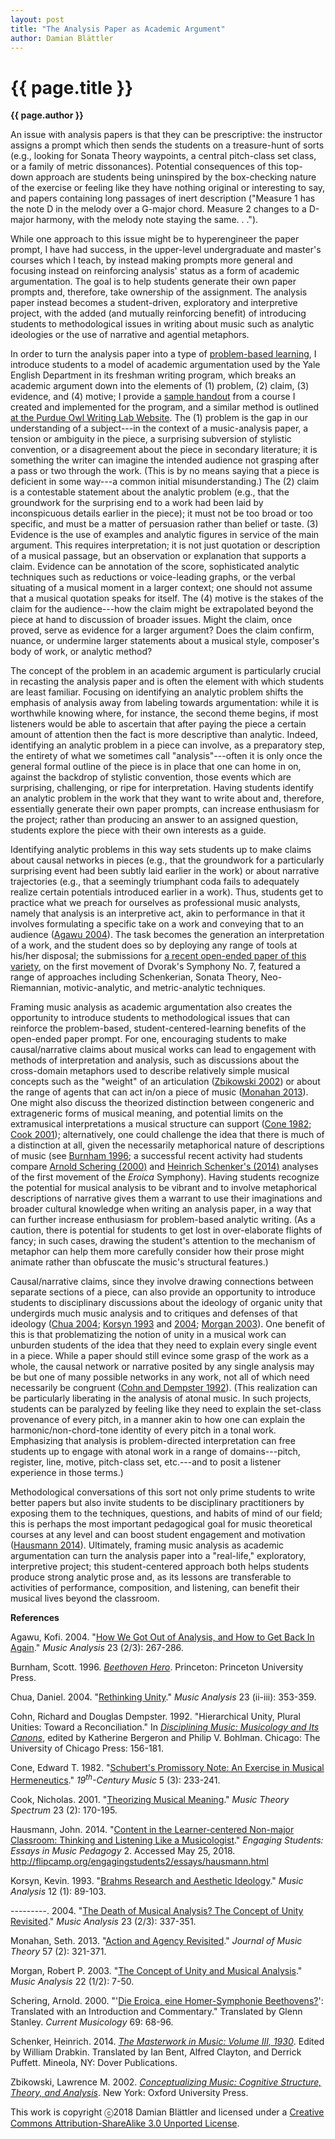```yaml
---
layout: post
title: "The Analysis Paper as Academic Argument"
author: Damian Blättler
---
```


{{ page.title }}
================

**{{ page.author }}**


An issue with analysis papers is that they can be prescriptive: the instructor assigns a prompt which then sends the students on a treasure-hunt of sorts (e.g., looking for Sonata Theory waypoints, a central pitch-class set class, or a family of metric dissonances). Potential consequences of this top-down approach are students being uninspired by the box-checking nature of the exercise or feeling like they have nothing original or interesting to say, and papers containing long passages of inert description ("Measure 1 has the note D in the melody over a G-major chord. Measure 2 changes to a D-major harmony, with the melody note staying the same. . .").

While one approach to this issue might be to hyperengineer the paper prompt, I have had success, in the upper-level undergraduate and master's courses which I teach, by instead making prompts more general and focusing instead on reinforcing analysis' status as a form of academic argumentation. The goal is to help students generate their own paper prompts and, therefore, take ownership of the assignment. The analysis paper instead becomes a student-driven, exploratory and interpretive project, with the added (and mutually reinforcing benefit) of introducing students to methodological issues in writing about music such as analytic ideologies or the use of narrative and agential metaphors.

In order to turn the analysis paper into a type of [problem-based learning](https://en.wikipedia.org/wiki/Problem-based_learning), I introduce students to a model of academic argumentation used by the Yale English Department in its freshman writing program, which breaks an academic argument down into the elements of (1) problem, (2) claim, (3) evidence, and (4) motive; I provide a [sample handout](../files/blattler/blattler1.pdf) from a course I created and implemented for the program, and a similar method is outlined [at the Purdue Owl Writing Lab Website](https://owl.english.purdue.edu/owl/resource/588/03/). The (1) problem is the gap in our understanding of a subject---in the context of a music-analysis paper, a tension or ambiguity in the piece, a surprising subversion of stylistic convention, or a disagreement about the piece in secondary literature; it is something the writer can imagine the intended audience not grasping after a pass or two through the work. (This is by no means saying that a piece is deficient in some way---a common initial misunderstanding.) The (2) claim is a contestable statement about the analytic problem (e.g., that the groundwork for the surprising end to a work had been laid by inconspicuous details earlier in the piece); it must not be too broad or too specific, and must be a matter of persuasion rather than belief or taste. (3) Evidence is the use of examples and analytic figures in service of the main argument. This requires interpretation; it is not just quotation or description of a musical passage, but an observation or explanation that supports a claim. Evidence can be annotation of the score, sophisticated analytic techniques such as reductions or voice-leading graphs, or the verbal situating of a musical moment in a larger context; one should not assume that a musical quotation speaks for itself. The (4) motive is the stakes of the claim for the audience---how the claim might be extrapolated beyond the piece at hand to discussion of broader issues. Might the claim, once proved, serve as evidence for a larger argument? Does the claim confirm, nuance, or undermine larger statements about a musical style, composer's body of work, or analytic method?

The concept of the problem in an academic argument is particularly crucial in recasting the analysis paper and is often the element with which students are least familiar. Focusing on identifying an analytic problem shifts the emphasis of analysis away from labeling towards argumentation: while it is worthwhile knowing where, for instance, the second theme begins, if most listeners would be able to ascertain that after paying the piece a certain amount of attention then the fact is more descriptive than analytic. Indeed, identifying an analytic problem in a piece can involve, as a preparatory step, the entirety of what we sometimes call "analysis"---often it is only once the general formal outline of the piece is in place that one can home in on, against the backdrop of stylistic convention, those events which are surprising, challenging, or ripe for interpretation. Having students identify an analytic problem in the work that they want to write about and, therefore, essentially generate their own paper prompts, can increase enthusiasm for the project; rather than producing an answer to an assigned question, students explore the piece with their own interests as a guide.

Identifying analytic problems in this way sets students up to make claims about causal networks in pieces (e.g., that the groundwork for a particularly surprising event had been subtly laid earlier in the work) or about narrative trajectories (e.g., that a seemingly triumphant coda fails to adequately realize certain potentials introduced earlier in a work). Thus, students get to practice what we preach for ourselves as professional music analysts, namely that analysis is an interpretive act, akin to performance in that it involves formulating a specific take on a work and conveying that to an audience ([Agawu 2004](https://www.jstor.org/stable/3700446)). The task becomes the generation an interpretation of a work, and the student does so by deploying any range of tools at his/her disposal; the submissions for [a recent open-ended paper of this variety](../files/blattler/blattler2.pdf), on the first movement of Dvorak's Symphony No. 7, featured a range of approaches including Schenkerian, Sonata Theory, Neo-Riemannian, motivic-analytic, and metric-analytic techniques.

Framing music analysis as academic argumentation also creates the opportunity to introduce students to methodological issues that can reinforce the problem-based, student-centered-learning benefits of the open-ended paper prompt. For one, encouraging students to make causal/narrative claims about musical works can lead to engagement with methods of interpretation and analysis, such as discussions about the cross-domain metaphors used to describe relatively simple musical concepts such as the "weight" of an articulation ([Zbikowski 2002](https://openlibrary.org/works/OL8003931W/Conceptualizing_Music)) or about the range of agents that can act in/on a piece of music ([Monahan 2013](https://doi.org/10.1215/00222909-2323497)). One might also discuss the theorized distinction between congeneric and extrageneric forms of musical meaning, and potential limits on the extramusical interpretations a musical structure can support ([Cone 1982](http://www.jstor.org/stable/746462); [Cook 2001](http://www.jstor.org/stable/10.1525/mts.2001.23.2.170)); alternatively, one could challenge the idea that there is much of a distinction at all, given the necessarily metaphorical nature of descriptions of music (see [Burnham 1996](https://openlibrary.org/works/OL8327941W/Beethoven_Hero); a successful recent activity had students compare [Arnold Schering (2000)](https://currentmusicology.columbia.edu/article/arnold-schering-die-eroica-eine-homer-symphonie-beethovens-translated-with-an-introduction-and-commentary/) and [Heinrich Schenker's (2014)](http://www.worldcat.org/title/masterwork-in-music-a-yearbook/oclc/906631179?referer=di&ht=edition) analyses of the first movement of the *Eroica* Symphony). Having students recognize the potential for musical analysis to be vibrant and to involve metaphorical descriptions of narrative gives them a warrant to use their imaginations and broader cultural knowledge when writing an analysis paper, in a way that can further increase enthusiasm for problem-based analytic writing. (As a caution, there is potential for students to get lost in over-elaborate flights of fancy; in such cases, drawing the student\'s attention to the mechanism of metaphor can help them more carefully consider how their prose might animate rather than obfuscate the music\'s structural features.)

Causal/narrative claims, since they involve drawing connections between separate sections of a piece, can also provide an opportunity to introduce students to disciplinary discussions about the ideology of organic unity that undergirds much music analysis and to critiques and defenses of that ideology ([Chua 2004](http://www.jstor.org/stable/3700451); [Korsyn 1993](http://www.jstor.org/stable/854077) and [2004](http://www.jstor.org/stable/3700450); [Morgan 2003](http://www.jstor.org/stable/3700417)). One benefit of this is that problematizing the notion of unity in a musical work can unburden students of the idea that they need to explain every single event in a piece. While a paper should still evince some grasp of the work as a whole, the causal network or narrative posited by any single analysis may be but one of many possible networks in any work, not all of which need necessarily be congruent ([Cohn and Dempster 1992](http://www.worldcat.org/title/disciplining-music-musicology-and-its-canons/oclc/24669713)). (This realization can be particularly liberating in the analysis of atonal music. In such projects, students can be paralyzed by feeling like they need to explain the set-class provenance of every pitch, in a manner akin to how one can explain the harmonic/non-chord-tone identity of every pitch in a tonal work. Emphasizing that analysis is problem-directed interpretation can free students up to engage with atonal work in a range of domains---pitch, register, line, motive, pitch-class set, etc.---and to posit a listener experience in those terms.)

Methodological conversations of this sort not only prime students to write better papers but also invite students to be disciplinary practitioners by exposing them to the techniques, questions, and habits of mind of our field; this is perhaps the most important pedagogical goal for music theoretical courses at any level and can boost student engagement and motivation ([Hausmann 2014](http://flipcamp.org/engagingstudents2/essays/hausmann.html)). Ultimately, framing music analysis as academic argumentation can turn the analysis paper into a "real-life," exploratory, interpretive project; this student-centered approach both helps students produce strong analytic prose and, as its lessons are transferable to activities of performance, composition, and listening, can benefit their musical lives beyond the classroom.

**References**

Agawu, Kofi. 2004. "[How We Got Out of Analysis, and How to Get Back In Again](https://www.jstor.org/stable/3700446)." *Music Analysis* 23 (2/3): 267-286.

Burnham, Scott. 1996. [*Beethoven Hero*](https://openlibrary.org/works/OL8327941W/Beethoven_Hero). Princeton: Princeton University Press.

Chua, Daniel. 2004. "[Rethinking Unity](http://www.jstor.org/stable/3700451)." *Music Analysis* 23 (ii-iii): 353-359.

Cohn, Richard and Douglas Dempster. 1992. "Hierarchical Unity, Plural Unities: Toward a Reconciliation." In [*Disciplining Music: Musicology and Its Canons*](http://www.worldcat.org/title/disciplining-music-musicology-and-its-canons/oclc/24669713), edited by Katherine Bergeron and Philip V. Bohlman. Chicago: The University of Chicago Press: 156-181.

Cone, Edward T. 1982. "[Schubert's Promissory Note: An Exercise in Musical Hermeneutics](http://www.jstor.org/stable/746462)." *19<sup>th</sup>-Century Music* 5 (3): 233-241.

Cook, Nicholas. 2001. "[Theorizing Musical Meaning](http://www.jstor.org/stable/10.1525/mts.2001.23.2.170)." *Music Theory Spectrum* 23 (2): 170-195.

Hausmann, John. 2014. "[Content in the Learner-centered Non-major Classroom: Thinking and Listening Like a Musicologist](http://flipcamp.org/engagingstudents2/essays/hausmann.html)." *Engaging Students: Essays in Music Pedagogy* 2. Accessed May 25, 2018. http://flipcamp.org/engagingstudents2/essays/hausmann.html

Korsyn, Kevin. 1993. "[Brahms Research and Aesthetic Ideology](http://www.jstor.org/stable/854077)." *Music Analysis* 12 (1): 89-103.

---------. 2004. "[The Death of Musical Analysis? The Concept of Unity Revisited](http://www.jstor.org/stable/3700450)." *Music Analysis* 23 (2/3): 337-351.

Monahan, Seth. 2013. "[Action and Agency Revisited](https://doi.org/10.1215/00222909-2323497)." *Journal of Music Theory* 57 (2): 321-371.

Morgan, Robert P. 2003. "[The Concept of Unity and Musical Analysis](http://www.jstor.org/stable/3700417)." *Music Analysis* 22 (1/2): 7-50.

Schering, Arnold. 2000. "'[Die Eroica, eine Homer-Symphonie Beethovens?](https://currentmusicology.columbia.edu/article/arnold-schering-die-eroica-eine-homer-symphonie-beethovens-translated-with-an-introduction-and-commentary/)': Translated with an Introduction and Commentary." Translated by Glenn Stanley. *Current Musicology* 69: 68-96.

Schenker, Heinrich. 2014. [*The Masterwork in Music: Volume III, 1930*](http://www.worldcat.org/title/masterwork-in-music-a-yearbook/oclc/906631179?referer=di&ht=edition). Edited by William Drabkin. Translated by Ian Bent, Alfred Clayton, and Derrick Puffett. Mineola, NY: Dover Publications.

Zbikowski, Lawrence M. 2002. [*Conceptualizing Music: Cognitive Structure, Theory, and Analysis*](https://openlibrary.org/works/OL8003931W/Conceptualizing_Music). New York: Oxford University Press.

This work is copyright ⓒ2018 Damian Blättler and licensed under a [Creative Commons Attribution-ShareAlike 3.0 Unported License](https://creativecommons.org/licenses/by-sa/3.0/).
